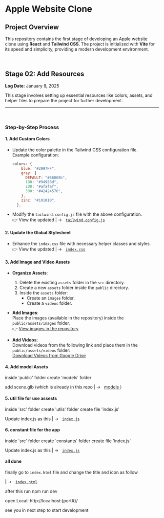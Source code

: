 # Apple Website Clone

## Project Overview

This repository contains the first stage of developing an Apple website clone using **React** and **Tailwind CSS**. The project is initialized with **Vite** for its speed and simplicity, providing a modern development environment.


<br>

## Stage 02: Add Resources  
**Log Date:** January 8, 2025  

This stage involves setting up essential resources like colors, assets, and helper files to prepare the project for further development.

<hr>
<br>

### Step-by-Step Process

#### 1. Add Custom Colors
- Update the color palette in the Tailwind CSS configuration file.  
  Example configuration:  
  ```js
  colors: {
      blue: "#2997FF",
      gray: {
        DEFAULT: "#86868b",
        100: "#94928d",
        200: "#afafaf",
        300: "#42424570",
      },
      zinc: "#101010",
    },
    ```
- Modify the `tailwind.config.js` file with the above configuration.  <br>
👉 View the updated | ->
   &nbsp; [ <code>tailwind.config.js</code>](./tailwind.config.js)


#### 2. Update the Global Stylesheet

- Enhance the `index.css` file with necessary helper classes and styles.  <br>
  👉 View the updated | ->
   &nbsp; [`index.css`](./src/index.css)


#### 3. Add Image and Video Assets  
- **Organize Assets**:  
  1. Delete the existing `assets` folder in the `src` directory.  
  2. Create a new `assets` folder inside the `public` directory.  
  3. Inside the `assets` folder:  
     - Create an `images` folder.  
     - Create a `videos` folder.

- **Add Images**:  
  Place the images (available in the repository) inside the `public/assets/images` folder.  
  👉 [View images in the repository](./public/assets/images/)

- **Add Videos**:  
  Download videos from the following link and place them in the `public/assets/videos` folder:  
  [Download Videos from Google Drive](https://drive.google.com/drive/folders/193simR5ud2I4ChhXN8cT-ZMAibI7DMQR?usp=sharing)



#### 4. Add model Assets
inside 'public' folder create 'models' folder

add scene.glb
(which is already in this repo | ->
   &nbsp; [ models ](./public/models/))


#### 5. util file for use assests

inside 'src' folder create 'utils' folder
create file 'index.js'

Update
index.js
as this | ->
   &nbsp; [ <code>index.js</code>](./src/utils/index.js)


#### 6. constant file for the app

inside 'src' folder create 'constants' folder
create file 'index.js'

Update
index.js
as this | ->
   &nbsp; [ <code>index.js</code>](./src/constants/index.js)


#### all done
finally go to `index.html` file and change the title and icon as follow

| ->
   &nbsp; [ <code>index.html</code>](./index.html)

after this
run
   npm run dev

open 
Local:   http://localhost:{port#}/

see you in next step to start development




